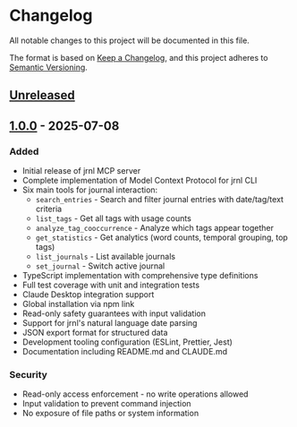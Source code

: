 # Changelog

All notable changes to this project will be documented in this file.

The format is based on [Keep a Changelog](https://keepachangelog.com/en/1.0.0/),
and this project adheres to [Semantic Versioning](https://semver.org/spec/v2.0.0.html).

## [Unreleased]

## [1.0.0] - 2025-07-08

### Added
- Initial release of jrnl MCP server
- Complete implementation of Model Context Protocol for jrnl CLI
- Six main tools for journal interaction:
  - `search_entries` - Search and filter journal entries with date/tag/text criteria
  - `list_tags` - Get all tags with usage counts
  - `analyze_tag_cooccurrence` - Analyze which tags appear together
  - `get_statistics` - Get analytics (word counts, temporal grouping, top tags)
  - `list_journals` - List available journals
  - `set_journal` - Switch active journal
- TypeScript implementation with comprehensive type definitions
- Full test coverage with unit and integration tests
- Claude Desktop integration support
- Global installation via npm link
- Read-only safety guarantees with input validation
- Support for jrnl's natural language date parsing
- JSON export format for structured data
- Development tooling configuration (ESLint, Prettier, Jest)
- Documentation including README.md and CLAUDE.md

### Security
- Read-only access enforcement - no write operations allowed
- Input validation to prevent command injection
- No exposure of file paths or system information

[Unreleased]: https://github.com/yostos/jrnl-mcp/compare/v1.0.0...HEAD
[1.0.0]: https://github.com/yostos/jrnl-mcp/releases/tag/v1.0.0